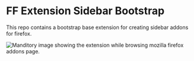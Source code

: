 # FF Extension Sidebar Bootstrap
This repo contains a bootstrap base extension for creating sidebar addons for firefox.

![Manditory image showing the extension while browsing mozilla firefox addons page.](https://i.ibb.co/gWwmBj7/sidebar-ffext.png)
